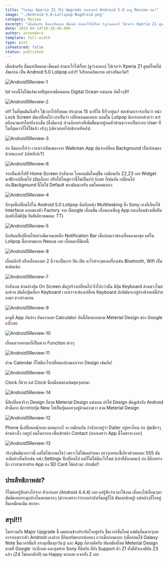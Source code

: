 ```yaml
---
title: "ในที่สุด Xperia Z1 ก็ได้ Upgrade กับเขาซะที Android 5.0 มาดู Review กัน!"
image: "./Android-5.0-Lollipop-Bugdroid.png"
category: Review
excerpt: "เมื่อเช้าครับ ตื่นมาเปิดคอม เช็คเมล์ อ่านอะไรไปเรื่อย (ดูว่างเนอะ) ไปเจอว่า Xperia Z1 ศูนย์ไทยได้อัพเกรด เป็น Android 5.0 Lolipop แล้ว!! จึงรีบกดอัพเกรต อย่างทันควัน!!"
date: 2015-04-14T20:38:40.000
author: arnondora
template: full-width
type: post
isFeatured: false
status: published
---
```


เมื่อเช้าครับ ตื่นมาเปิดคอม เช็คเมล์ อ่านอะไรไปเรื่อย (ดูว่างเนอะ) ไปเจอว่า Xperia Z1 ศูนย์ไทยได้อัพเกรด เป็น Android 5.0 Lolipop แล้ว!! จึงรีบกดอัพเกรต อย่างทันควัน!!

![Android5Review-1](./Android5Review-1.png)

lol รอบนี้ไม่ได้แอ้มเจอปัญหาเหมือนตอน Digital Ocean แน่นอน อัพไวๆสิ!!

![Android5Review-2](./Android5Review-2.png)

เย้!! ในที่สุดมันก็เสร็จ ใช้เวลาไปทั้งหมด ประมาณ 15 นาทีได้ ก็เร็วอยู่นะ! พอเข้ามาเราจะเห็นว่า หน้า Lock Screen มันเปลี่ยนไป เอาเป็นว่า เปลี่ยนหมดเลยอะ  แถมใน Lolipop มีการบอกด้วยว่า ชาร์ตอีกนานเท่าไหร่ถึงจะเต็ม (ซึ่งดีมาก) ส่วนอีกอย่างที่เพิ่มขึ้นมาอยู่บนหัวด้านขวาจะเป็นระบบ User ที่ในที่สุดเราก็ได้ใช้แล้ว เฮ้ๆๆ (เดียวค่อยไปอธิบายทีหลัง)

![Android5Review-3](./Android5Review-3.png)

อ่อ ลืมบอกไปว่า เวลาเราเปิดเพลงจาก Walkman App มันจะเปลี่ยน Background เป็นปกเพลงด้วยนะเออ! (เลิศป่ะล่ะ?)

![Android5Review-6](./Android5Review-6.png)

จากนั้นเข้าไปที่ Home Screen ถ้าสังเกต ไอคอนมันใหญ่ขึ้น เหมือนกับ Z2,Z3 เลย Widget นาฬิกาเปลี่ยนไป (มันเล็กอะ ปรับให้ใหญ่กว่านี้ไม่เป็นอ่า)  Icon ก็เช่นกัน เปลี่ยนไป ปล.Background นี้ไม่ใช่ Default ของมันนะครับ ผมโหลดมาเอง

![Android5Review-4](./Android5Review-4.png)

อีกจุดที่เปลี่ยนไปใน Android 5.0 Lolipop นั่นคือหน้า Multitasking ซึ่ง Sony เองก็เลือกใช้ Interface แบบของตัว Factory จาก Google  เลื่อนขึ้น เลื่อนลงเพื่อดู App และเลื่อนข้างเพื่อปิด (แต่ยังไม่มีปุ่ม ปิดทีเดียวหมดนะ TT)

![Android5Review-5](./Android5Review-5.png)

อีกอันนที่เปลี่ยนไปอย่างชัดเจนเลยคือ Notification Bar เมื่อก่อนเราต้องเลื่อนลงมาสุด แต่ใน Lolipop นี้มาตามแบบ Nexus เลย เลื่อนมาก็มีแค่นี้

![Android5Review-8](./Android5Review-8.png)

เลื่อนอีกที หรือเลื่อนลงมา 2 นิ้วจะเป็นการ ปิด เปิด อะไรต่างๆของเครื่องเช่น Bluetooth, Wifi เป็นชะต้นเน้อ

![Android5Review-7](./Android5Review-7.png)

ถ้าสังเกต ด้านล่างปุ่ม On Screen มันรูปร่างเปลี่ยนไป ยิ่งไปกว่านั้น มีปุ่ม Keyboard ด้านขวาโพล่มาด้วย มันคือปุ่มเลือก Keyboard เวลาเราจะต้องเปลี่ยน Keyboard ปกติมันจะอยู่ล่างซ้ายแต่นี้ย้ายลงมา ขวาล่างแทน

![Android5Review-9](./Android5Review-9.png)

มาดูที่ App กันบ้าง อันแรกเลย Calculator อันนี้ก็มาแบบตาม Meterial Design ของ Google แป๊ะเลย

![Android5Review-10](./Android5Review-10.png)

เลื่อนขวาออกมาก็เป็นพวก Function ต่างๆ

![Android5Review-11](./Android5Review-11.png)

ส่วน Calendar ก็ไม่มีอะไรเปลี่ยนแปลงนอกจาก Design เช่นกัน!

![Android5Review-15](./Android5Review-15.png)

Clock ก็ด้วย แต่ Clock นี่เหมือนของเดิมสุดๆเลยนะ

![Android5Review-14](./Android5Review-14.png)

นี่สิเปลี่ยนจริงๆ Design ก็ตาม Meterial Design แน่นอน ทำให้ Design มันดูเข้ากับ Android ตัวนี้มาก มีการย้ายปุ่ม New ไปเป็นปุ่มลอยๆอยู่ด้านล่างขวา ตาม Meterial Design

![Android5Review-12](./Android5Review-12.png)

Phone นี่เปลี่ยนหนักเลย ตอนแรกก็ งง เหมือนกัน กำลังหาอยู่ว่า Dailer อยู่ตรงไหน อ่อ ปุ่มเขียวๆ ด้านล่างไง กดรูป คนในกรอบ เพื่อเข้าหน้า Contact (บอกเลยว่า App นี้โคตรจะงงอะ)

![Android5Review-13](./Android5Review-13.png)

จริงๆมันมีมากกว่านี้ แต่ไม่ได้เอามาโชว์ เพราะไม่ได้แคปจอมา ตรงๆเลยนะขี้เกียจด้วยแหละ 555 มันจะมีอย่างอื่นอีกเช่น หน้า Settings ที่เปลี่ยนไป แต่ก็ไม่ได้มีอะไรใหม่ (เท่าที่สังเกตนะ) อ่อ มีอีกอย่างนึง เราสามารถย้าย App ลง SD Card ได้แล้วนะ ปรบมือ!!

## ประสิทธิภาพล่ะ?
ก็ไม่ค่อยรู้สึกต่างไปจาก ตัวเก่าเลย (Android 4.4.4) เลย แต่รู้สึกว่าเวลาใช้งาน เลื่อนๆไปเลื่อนๆมา มันมีแอบกระตุกบ้างในตอนแรกๆ (น่าจะเพราะว่าระบบกำลังเริ่มอยู่ก็ได้ มันเลยช้าอยู่) แต่หลังๆก็โออยู่ ลื่นเหมือนเดิม สบาย~

## สรุป!!!
โดยรวมกับ Major Upgrade นี้ ผมค่อนข้างประทับใจอยู่ครับ ขึ้นเวอร์ชั่นใหม่ แต่มันลื่นมากๆเลย อาจจะเพราะตัว Android เองด้วย ที่กินทรัพยากรน้อยลง กว่าเมื่อก่อนเยอะ (เมื่อก่อนใช้ Galaxy Note ขึ้นเวอร์ชั่นที กระตุกขึ้นทุกวันๆ) และ App ก็สวยดีครับ ทันสมัยสไตล์ Meterial Design ตามที่ Google ว่าเป๊ะเลย และสุดท้าย Sony ก็ดีครับ ที่ยัง Support ตัว Z1 ทั้งที่ตัวเองมียัน Z3 แล้ว (Z4 ไม่ออกสักที) ผม Happy มากเลย แจกทั้ง Z เลย
